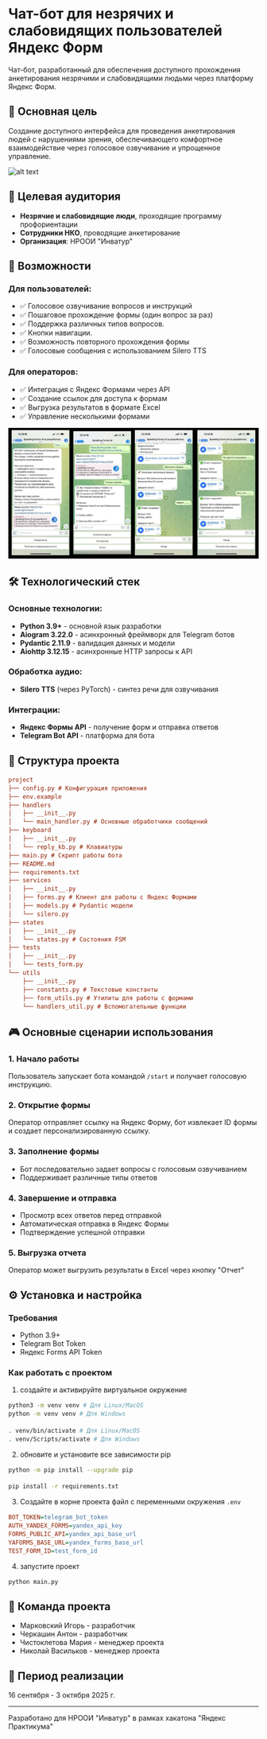 # Чат-бот для незрячих и слабовидящих пользователей Яндекс Форм

Чат-бот, разработанный для обеспечения доступного прохождения анкетирования незрячими и слабовидящими людьми через платформу Яндекс Форм.

## 🎯 Основная цель

Создание доступного интерфейса для проведения анкетирования людей с нарушениями зрения, обеспечивающего комфортное взаимодействие через голосовое озвучивание и упрощенное управление.

![alt text](images/image.png)

## 👥 Целевая аудитория

- **Незрячие и слабовидящие люди**, проходящие программу профориентации
- **Сотрудники НКО**, проводящие анкетирование
- **Организация**: НРООИ "Инватур"

## 🚀 Возможности

### Для пользователей:
- ✅ Голосовое озвучивание вопросов и инструкций
- ✅ Пошаговое прохождение формы (один вопрос за раз)
- ✅ Поддержка различных типов вопросов.
- ✅ Кнопки навигации.
- ✅ Возможность повторного прохождения формы
- ✅ Голосовые сообщения с использованием Silero TTS

### Для операторов:
- ✅ Интеграция с Яндекс Формами через API
- ✅ Создание ссылок для доступа к формам
- ✅ Выгрузка результатов в формате Excel
- ✅ Управление несколькими формами


![alt text](images/image-2.png)

## 🛠 Технологический стек

### Основные технологии:
- **Python 3.9+** - основной язык разработки
- **Aiogram 3.22.0** - асинхронный фреймворк для Telegram ботов
- **Pydantic 2.11.9** - валидация данных и модели
- **Aiohttp 3.12.15** - асинхронные HTTP запросы к API

### Обработка аудио:
- **Silero TTS** (через PyTorch) - синтез речи для озвучивания

### Интеграции:
- **Яндекс Формы API** - получение форм и отправка ответов
- **Telegram Bot API** - платформа для бота

## 📁 Структура проекта

```ini
project
├── config.py # Конфигурация приложения
├── env.example
├── handlers
│   ├── __init__.py
│   └── main_handler.py # Основные обработчики сообщений
├── keyboard
│   ├── __init__.py
│   └── reply_kb.py # Клавиатуры
├── main.py # Скрипт работы бота
├── README.md
├── requirements.txt
├── services
│   ├── __init__.py
│   ├── forms.py # Клиент для работы с Яндекс Формами
│   ├── models.py # Pydantic модели
│   └── silero.py
├── states
│   ├── __init__.py
│   └── states.py # Состояния FSM
├── tests
│   ├── __init__.py
│   └── tests_form.py
└── utils
    ├── __init__.py
    ├── constants.py # Текстовые константы
    ├── form_utils.py # Утилиты для работы с формами
    └── handlers_util.py # Вспомогательные функции
```



## 🎮 Основные сценарии использования

### 1. Начало работы
Пользователь запускает бота командой `/start` и получает голосовую инструкцию.

### 2. Открытие формы
Оператор отправляет ссылку на Яндекс Форму, бот извлекает ID формы и создает персонализированную ссылку.

### 3. Заполнение формы
- Бот последовательно задает вопросы с голосовым озвучиванием
- Поддерживает различные типы ответов

### 4. Завершение и отправка
- Просмотр всех ответов перед отправкой
- Автоматическая отправка в Яндекс Формы
- Подтверждение успешной отправки

### 5. Выгрузка отчета
Оператор может выгрузить результаты в Excel через кнопку "Отчет"

## ⚙️ Установка и настройка

### Требования
- Python 3.9+
- Telegram Bot Token
- Яндекс Forms API Token

### Как работать с проектом

1. создайте и активируйте виртуальное окружение
```bash
python3 -m venv venv # Для Linux/MacOS
python -m venv venv # Для Windows
    
. venv/bin/activate # Для Linux/MacOS
. venv/Scripts/activate # Для Windows
```

2. обновите и установите все зависимости pip
```bash
python -m pip install --upgrade pip

pip install -r requirements.txt
```

3. Создайте в корне проекта файл с переменными окружения `.env`
```ini
BOT_TOKEN=telegram_bot_token
AUTH_YANDEX_FORMS=yandex_api_key
FORMS_PUBLIC_API=yandex_api_base_url
YAFORMS_BASE_URL=yandex_forms_base_url
TEST_FORM_ID=test_form_id
```

4. запустите проект
```bash
python main.py
```

## 👥 Команда проекта
- Марковский Игорь - разработчик
- Черкашин Антон - разработчик
- Чистоклетова Мария - менеджер проекта
- Николай Васильков - менеджер проекта


## 📅 Период реализации
16 сентября - 3 октября 2025 г.

---
Разработано для НРООИ "Инватур" в рамках хакатона "Яндекс Практикума"
